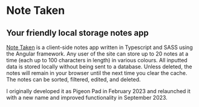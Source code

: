 # Note Taken
## Your friendly local storage notes app

[Note Taken](https://danateagle.com/notes) is a client-side notes app written in Typescript and SASS using the Angular framework. Any user of the site can store up to 20 notes at a time (each up to 100 characters in length) in various colours. All inputted data is stored locally without being sent to a database. Unless deleted, the notes will remain in your browser until the next time you clear the cache. The notes can be sorted, filtered, edited, and deleted.

I originally developed it as Pigeon Pad in February 2023 and relaunched it with a new name and improved functionality in September 2023.